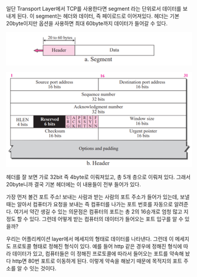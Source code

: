 일단 Transport Layer에서 TCP를 사용한다면 segment 라는 단위로서 데이터를 보내게 된다. 이 segment는 헤더와 데이터, 즉 페이로드로 이어져있다. 헤더는 기본 20byte이지만 옵션을 사용하면 최대 60byte까지 데이터가 들어갈 수 있다.

![](../images/Pasted%20image%2020250917005728.png)


![](../images/Pasted%20image%2020250917005804.png)

헤더를 잘 보면 가로 32bit 즉 4byte로 이뤄져있고, 총 5개 층으로 이뤄져 있다. 그래서 20byte니까 결국 기본 헤더에는 이 내용들이 전부 들어가 있다. 

가장 먼저 볼건 포트 주소! 보내는 사람과 받는 사람의 포트 주소가 들어가 있는데, 보낼 때는 알아서 컴퓨터가 요청을 보내는 즉 컴퓨터를 나가는 포트 번호를 자동으로 알려준다. 여기서 약간 생길 수 있는 의문점은 컴퓨터의 포트는 총 2의 16승개로 엄청 많고 지정도 할 수 있다. 그런데 어떻게 받는 컴퓨터의 데이터가 들어오는 포트 입구를 알 수 있을까?

우리는 어플리케이션 layer에서 메세지의 형태로 데이터를 나타낸다. 그런데 이 메세지도 프로토콜 형태로 정해진 형식이 있다. 예를 들어 http 같은 경우에 정해진 형식에 따라 데이터가 있고, 컴퓨터들은 이 정해진 프로토콜에 따라서 들어오는 포트를 약속해 놨다 http면 80번 포트로 이동하게 된다. 이렇게 약속을 해놨기 때문에 목적지의 포트 주소를 알 수 잇는 것이다. 

